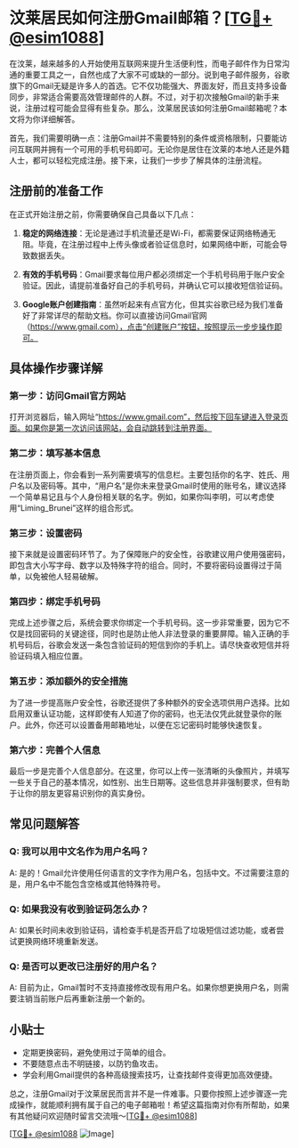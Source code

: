 # 汶莱居民如何注册Gmail邮箱？[[TG💪+ @esim1088](https://t.me/s/esim1088)]

在汶莱，越来越多的人开始使用互联网来提升生活便利性，而电子邮件作为日常沟通的重要工具之一，自然也成了大家不可或缺的一部分。说到电子邮件服务，谷歌旗下的Gmail无疑是许多人的首选。它不仅功能强大、界面友好，而且支持多设备同步，非常适合需要高效管理邮件的人群。不过，对于初次接触Gmail的新手来说，注册过程可能会显得有些复杂。那么，汶莱居民该如何注册Gmail邮箱呢？本文将为你详细解答。

首先，我们需要明确一点：注册Gmail并不需要特别的条件或资格限制，只要能访问互联网并拥有一个可用的手机号码即可。无论你是居住在汶莱的本地人还是外籍人士，都可以轻松完成注册。接下来，让我们一步步了解具体的注册流程。

## 注册前的准备工作

在正式开始注册之前，你需要确保自己具备以下几点：

1. **稳定的网络连接**：无论是通过手机流量还是Wi-Fi，都需要保证网络畅通无阻。毕竟，在注册过程中上传头像或者验证信息时，如果网络中断，可能会导致数据丢失。

2. **有效的手机号码**：Gmail要求每位用户都必须绑定一个手机号码用于账户安全验证。因此，请提前准备好自己的手机号码，并确认它可以接收短信验证码。

3. **Google账户创建指南**：虽然听起来有点官方化，但其实谷歌已经为我们准备好了非常详尽的帮助文档。你可以直接访问Gmail官网（https://www.gmail.com），点击“创建账户”按钮，按照提示一步步操作即可。

## 具体操作步骤详解

### 第一步：访问Gmail官方网站
打开浏览器后，输入网址“https://www.gmail.com”，然后按下回车键进入登录页面。如果你是第一次访问该网站，会自动跳转到注册界面。

### 第二步：填写基本信息
在注册页面上，你会看到一系列需要填写的信息栏。主要包括你的名字、姓氏、用户名以及密码等。其中，“用户名”是你未来登录Gmail时使用的账号名，建议选择一个简单易记且与个人身份相关联的名字。例如，如果你叫李明，可以考虑使用“Liming_Brunei”这样的组合形式。

### 第三步：设置密码
接下来就是设置密码环节了。为了保障账户的安全性，谷歌建议用户使用强密码，即包含大小写字母、数字以及特殊字符的组合。同时，不要将密码设置得过于简单，以免被他人轻易破解。

### 第四步：绑定手机号码
完成上述步骤之后，系统会要求你绑定一个手机号码。这一步非常重要，因为它不仅是找回密码的关键途径，同时也是防止他人非法登录的重要屏障。输入正确的手机号码后，谷歌会发送一条包含验证码的短信到你的手机上。请尽快查收短信并将验证码填入相应位置。

### 第五步：添加额外的安全措施
为了进一步提高账户安全性，谷歌还提供了多种额外的安全选项供用户选择。比如启用双重认证功能，这样即使有人知道了你的密码，也无法仅凭此就登录你的账户。此外，你还可以设置备用邮箱地址，以便在忘记密码时能够快速恢复。

### 第六步：完善个人信息
最后一步是完善个人信息部分。在这里，你可以上传一张清晰的头像照片，并填写一些关于自己的基本情况，如性别、出生日期等。这些信息并非强制要求，但有助于让你的朋友更容易识别你的真实身份。

## 常见问题解答

### Q: 我可以用中文名作为用户名吗？
A: 是的！Gmail允许使用任何语言的文字作为用户名，包括中文。不过需要注意的是，用户名中不能包含空格或其他特殊符号。

### Q: 如果我没有收到验证码怎么办？
A: 如果长时间未收到验证码，请检查手机是否开启了垃圾短信过滤功能，或者尝试更换网络环境重新发送。

### Q: 是否可以更改已注册好的用户名？
A: 目前为止，Gmail暂时不支持直接修改现有用户名。如果你想更换用户名，则需要注销当前账户后再重新注册一个新的。

## 小贴士

- 定期更换密码，避免使用过于简单的组合。
- 不要随意点击不明链接，以防钓鱼攻击。
- 学会利用Gmail提供的各种高级搜索技巧，让查找邮件变得更加高效便捷。

总之，注册Gmail对于汶莱居民而言并不是一件难事。只要你按照上述步骤逐一完成操作，就能顺利拥有属于自己的电子邮箱啦！希望这篇指南对你有所帮助，如果有其他疑问欢迎随时留言交流哦～[[TG💪+ @esim1088](https://t.me/s/esim1088)]

[[TG💪+ @esim1088](https://t.me/s/esim1088) ![Image](https://i.postimg.cc/4NQfJmqS/Snipaste-2025-05-13-00-14-12.png)]